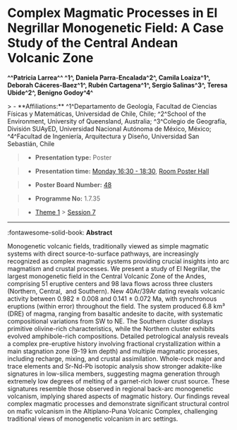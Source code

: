 # Complex Magmatic Processes in El Negrillar Monogenetic Field: A Case Study of the Central Andean Volcanic Zone

**^^Patricia Larrea^^ ^1^, Daniela Parra-Encalada^2^, Camila Loaiza^1^, Deborah Cáceres-Baez^1^, Rubén Cartagena^1^, Sergio Salinas^3^, Teresa Ubide^2^, Benigno Godoy^4^**

<!-- more -->> - **Affiliations:** ^1^Departamento de Geología, Facultad de Ciencias Físicas y Matemáticas, Universidad de Chile, Chile; ^2^School of the Environment, University of Queensland, Australia; ^3^Colegio de Geografía, División SUAyED, Universidad Nacional Autónoma de México, México; ^4^Facultad de Ingeniería, Arquitectura y Diseño, Universidad San Sebastián, Chile

> - **Presentation type:** Poster

> - **Presentation time:** [Monday 16:30 - 18:30](../sessions_comparison.md#__tabbed_1_6), [Room Poster Hall](../maps_venue.md#__tabbed_1_1)

> - **Poster Board Number:** [48](../map_poster_boards.md#monday)

> - **Programme No:** 1.7.35

> - [Theme 1](../theme1.md) > [Session 7](../sessions/session-1-7.md)

--- 

:fontawesome-solid-book: **Abstract**

Monogenetic volcanic fields, traditionally viewed as simple magmatic systems with direct source-to-surface pathways, are increasingly recognized as complex magmatic systems providing crucial insights into arc magmatism and crustal processes. We present a study of El Negrillar, the largest monogenetic field in the Central Volcanic Zone of the Andes, comprising 51 eruptive centers and 98 lava flows across three clusters (Northern, Central,  and Southern). New 40Ar/39Ar dating reveals volcanic activity between 0.982 ± 0.008 and 0.141 ± 0.072 Ma, with synchronous eruptions (within error) throughout the field. The system produced 6.8 km³ (DRE) of magma, ranging from basaltic andesite to dacite, with systematic compositional variations from SW to NE. The Southern cluster displays primitive olivine-rich characteristics, while the Northern cluster exhibits evolved amphibole-rich compositions. Detailed petrological analysis reveals a complex pre-eruptive history involving fractional crystallization within a main stagnation zone (9-19 km depth) and multiple magmatic processes, including recharge, mixing, and crustal assimilation. Whole-rock major and trace elements and Sr-Nd-Pb isotopic analysis show stronger adakite-like signatures in low-silica members, suggesting magma generation through extremely low degrees of melting of a garnet-rich lower crust source. These signatures resemble those observed in regional back-arc monogenetic volcanism, implying shared aspects of magmatic history. Our findings reveal complex magmatic processes and demonstrate significant structural control on mafic volcanism in the Altiplano-Puna Volcanic Complex, challenging traditional views of monogenetic volcanism in arc settings.

